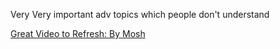 Very Very important adv topics which people don't understand

[Great Video to Refresh: By Mosh](https://www.youtube.com/watch?v=gvicrj31JOM)
